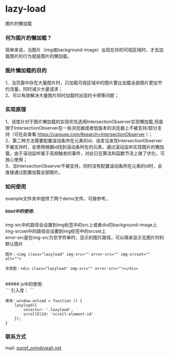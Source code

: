 # lazy-load
图片的懒加载
### 何为图片的懒加载？
简单来说，当图片（img或background-image）出现在你的可视区域时，才去加载图片的行为就是图片的懒加载。
### 图片懒加载的目的
1、当页面中存在大量图片时，只加载可视区域中的图片要比加载全部图片更加节约流量，同时减少大量请求；<br>
2、可以有效解决大量图片同时加载时出现的卡顿等问题；
### 实现原理
1、该库针对于图片懒加载的实现优先选用IntersectionObserver实现懒加载,但是限于IntersectionObserver在一些浏览器或者低版本的浏览器上不被支持/部分支持（可在此查看 https://caniuse.com/#search=IntersectionObserver ）；<br>2、第二种方法需要配置滚动条所在元素的id，该库当发现IntersectionObserver不被支持时，会使用根据id找到滚动条所在的元素，通过滚动监听实现图片的懒加载，由于滚动监听属于高频触发的事件，对此已在算法和函数节流上做了优化，可放心使用；<br>3、当IntersectionObserver不被支持，同时没有配置滚动条所在元素的id时，会直接通过配置加载全部图片。
### 如何使用
example文件夹中提供了两个demo文件，可做参考。
<br>
##### html中的使用:<br>
img-src中的路径会设置到img标签中的src上或者div的background-image上<br>
img-srcset中的路径会设置到img标签中的srcset上<br>
error-src是在img-src为空字符串时，显示的图片路径，可以用来显示无图片时的默认图片<br>
```
图片：<img class="lazyload" img-src="" error-src="" img-srcset="" alt="">
```

```
背景图：<div class="lazyload" img-src="" error-src=""></div>
```
<br>
##### js中的使用:<br>
```
引入库：<script src="../lazyload.js"></script>
```
<br>

```
使用：window.onload = function () {
	lazyload({
		selector: '.lazyload', 
		scrollElId: 'scroll-element-id'
	});
}
```

### 联系方式
mail: sungf_only@yeah.net



